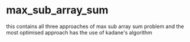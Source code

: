 # max_sub_array_sum
this contains all three approaches of max sub array sum problem and the most optimised approach has the use of kadane's algorithm
